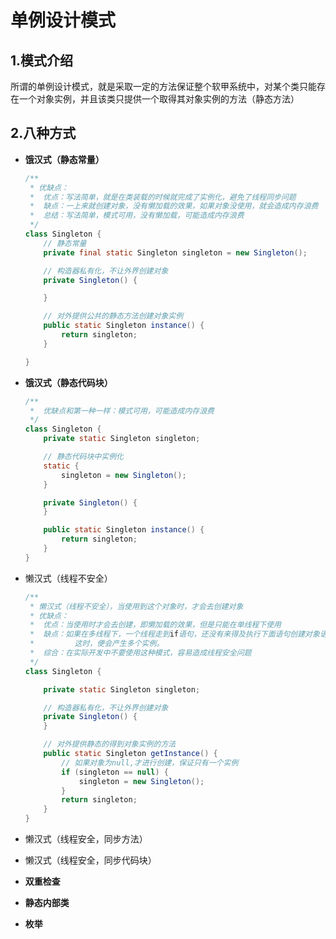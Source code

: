 # 单例设计模式

## 1.模式介绍

所谓的单例设计模式，就是采取一定的方法保证整个软甲系统中，对某个类只能存在一个对象实例，并且该类只提供一个取得其对象实例的方法（静态方法）

## 2.八种方式

- **饿汉式（静态常量）**

  ```java
  /**
   * 优缺点：
   *  优点：写法简单，就是在类装载的时候就完成了实例化，避免了线程同步问题
   *  缺点：一上来就创建对象，没有懒加载的效果，如果对象没使用，就会造成内存浪费
   *  总结：写法简单，模式可用，没有懒加载，可能造成内存浪费
   */
  class Singleton {
      // 静态常量
      private final static Singleton singleton = new Singleton();
  
      // 构造器私有化，不让外界创建对象
      private Singleton() {
  
      }
  
      // 对外提供公共的静态方法创建对象实例
      public static Singleton instance() {
          return singleton;
      }
  
  }
  ```

- **饿汉式（静态代码块）**

  ```java
  /**
   *  优缺点和第一种一样：模式可用，可能造成内存浪费
   */
  class Singleton {
      private static Singleton singleton;
  
      // 静态代码块中实例化
      static {
          singleton = new Singleton();
      }
  
      private Singleton() {
      }
  
      public static Singleton instance() {
          return singleton;
      }
  }
  ```

- 懒汉式（线程不安全）

  ```java
  /**
   * 懒汉式（线程不安全），当使用到这个对象时，才会去创建对象
   * 优缺点：
   *  优点：当使用时才会去创建，即懒加载的效果，但是只能在单线程下使用
   *  缺点：如果在多线程下，一个线程走到if语句，还没有来得及执行下面语句创建对象语句，另一个线程也刚好走到这个if语句，
   *         这时，便会产生多个实例。
   *  综合：在实际开发中不要使用这种模式，容易造成线程安全问题
   */
  class Singleton {
  
      private static Singleton singleton;
  
      // 构造器私有化，不让外界创建对象
      private Singleton() {
      }
  
      // 对外提供静态的得到对象实例的方法
      public static Singleton getInstance() {
          // 如果对象为null,才进行创建，保证只有一个实例
          if (singleton == null) {
              singleton = new Singleton();
          }
          return singleton;
      }
  }
  ```

- 懒汉式（线程安全，同步方法）

- 懒汉式（线程安全，同步代码块）

- **双重检查**

- **静态内部类**

- **枚举**

  